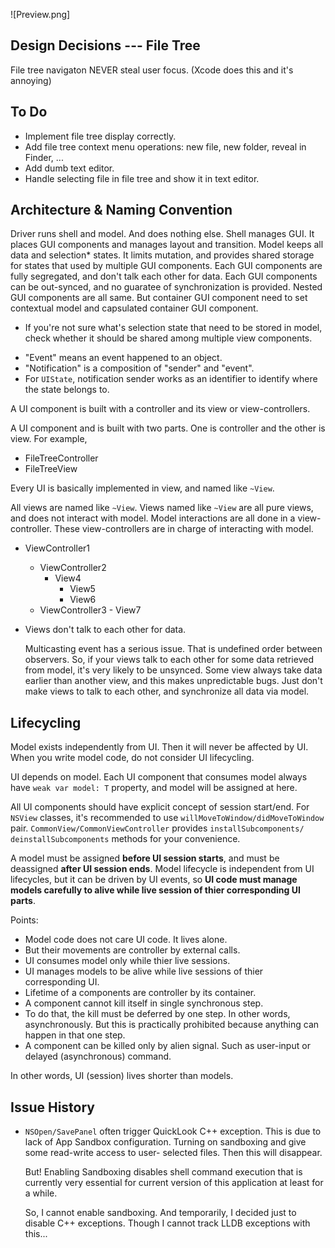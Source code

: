 







![Preview.png]








Design Decisions --- File Tree
------------------------------
File tree navigaton NEVER steal user focus. (Xcode does this and it's annoying)





To Do
-----
- Implement file tree display correctly.
- Add file tree context menu operations: new file, new folder, reveal in Finder, ...
- Add dumb text editor.
- Handle selecting file in file tree and show it in text editor.
















Architecture & Naming Convention
--------------------------------
Driver runs shell and model. And does nothing else.
Shell manages GUI. It places GUI components and manages layout and transition.
Model keeps all data and selection* states. It limits mutation, and provides
shared storage for states that used by multiple GUI components.
Each GUI components are fully segregated, and don't talk each other for data.
Each GUI components can be out-synced, and no guaratee of synchronization is
provided.
Nested GUI components are all same. But container GUI component need to set 
contextual model and capsulated container GUI component.

* If you're not sure what's selection state that need to be stored in model,
  check whether it should be shared among multiple view components.


- "Event" means an event happened to an object. 
- "Notification" is a composition of "sender" and "event".
- For `UIState`, notification sender works as an identifier to identify where 
  the state belongs to.













A UI component is built with a controller and its view or view-controllers.

A UI component and is built with two parts. One is controller and
the other is view. For example,

- FileTreeController
- FileTreeView



Every UI is basically implemented in view, and named like `~View`.


All views are named like `~View`. Views named like `~View` are all pure views,
and does not interact with model. 
Model interactions are all done in a view-controller. These view-controllers
are in charge of interacting with model. 

-	ViewController1
	-	ViewController2
		-	View4
			-	View5
			-	View6
	-	ViewController3
			-	View7





- Views don't talk to each other for data.
  
  Multicasting event has a serious issue. That is undefined order between observers.
  So, if your views talk to each other for some data retrieved from model, it's very likely
  to be unsynced. Some view always take data earlier than another view, and this makes
  unpredictable bugs. Just don't make views to talk to each other, and synchronize all
  data via model.



















Lifecycling
-----------
Model exists independently from UI. Then it will never be affected by UI.
When you write model code, do not consider UI lifecycling.

UI depends on model. Each UI component that consumes model always have 
`weak var model: T` property, and model will be assigned at here. 

All UI components should have explicit concept of session start/end. For
`NSView` classes, it's recommended to use `willMoveToWindow/didMoveToWindow`
pair. `CommonView/CommonViewController` provides `installSubcomponents/
deinstallSubcomponents` methods for your convenience.

A model must be assigned **before UI session starts**, and must be deassigned
**after UI session ends**. Model lifecycle is independent from UI lifecycles,
but it can be driven by UI events, so **UI code must manage models carefully 
to alive while live session of thier corresponding UI parts**.

Points:

-	Model code does not care UI code. It lives alone.
-	But their movements are controller by external calls.
-	UI consumes model only while thier live sessions.
-	UI manages models to be alive while live sessions of thier 
	corresponding UI.
-	Lifetime of a components are controller by its container.
-	A component cannot kill itself in single synchronous step.
-	To do that, the kill must be deferred by one step.
	In other words, asynchronously. But this is practically
	prohibited because anything can happen in that one step.
-	A component can be killed only by alien signal.
	Such as user-input or delayed (asynchronous) command.

In other words, UI (session) lives shorter than models.

	
















Issue History
-------------

-	`NSOpen/SavePanel` often trigger QuickLook C++ exception.
	This is due to lack of App Sandbox configuration. Turning 
	on sandboxing and give some read-write access to user-
	selected files. Then this will disappear. 

	But! Enabling Sandboxing disables shell command execution
	that is currently very essential for current version of 
	this application at least for a while.

	So, I cannot enable sandboxing. And temporarily, I decided
	just to disable C++ exceptions. Though I cannot track LLDB
	exceptions with this...







